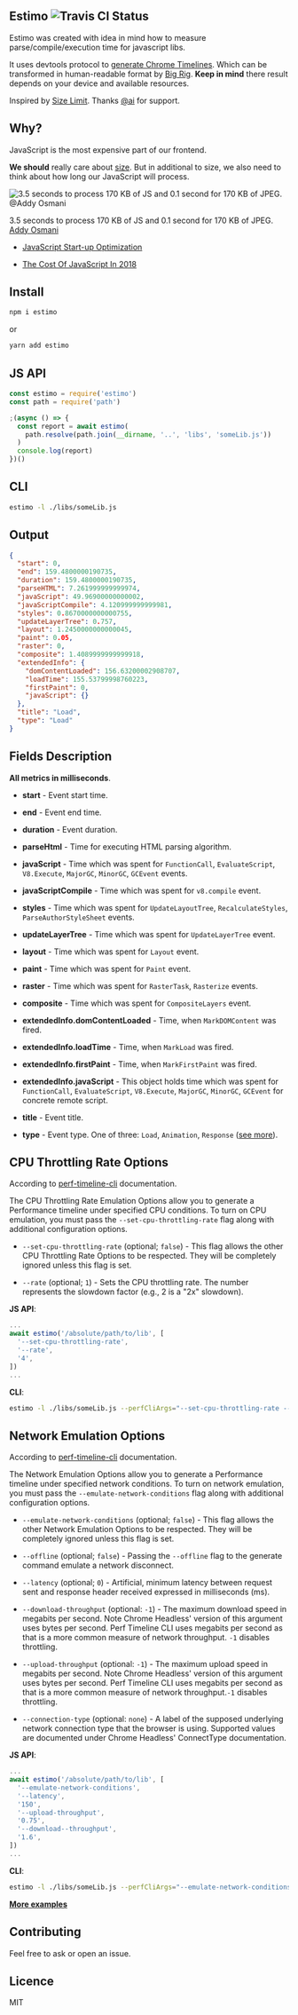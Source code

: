 ## Estimo ![Travis CI Status](https://travis-ci.com/mbalabash/estimo.svg?branch=master)

Estimo was created with idea in mind how to measure parse/compile/execution time for javascript libs.

It uses devtools protocol to [generate Chrome Timelines](https://github.com/CondeNast/perf-timeline-cli). Which can be transformed in human-readable format by [Big Rig](https://github.com/googlearchive/node-big-rig). **Keep in mind** there result depends on your device and available resources.

Inspired by [Size Limit](https://github.com/ai/size-limit). Thanks [@ai](https://github.com/ai/) for support.

## Why?

JavaScript is the most expensive part of our frontend.

**We should** really care about [size](https://evilmartians.com/chronicles/size-limit-make-the-web-lighter). But in additional to size, we also need to think about how long our JavaScript will process.

![3.5 seconds to process 170 KB of JS and 0.1 second for 170 KB of JPEG. @Addy Osmani](https://developers.google.com/web/fundamentals/performance/optimizing-content-efficiency/javascript-startup-optimization/images/1_PRVzNizF9jQ_QADF5lQHpA.png)

3.5 seconds to process 170 KB of JS and 0.1 second for 170 KB of JPEG. [Addy Osmani](https://developers.google.com/web/fundamentals/performance/optimizing-content-efficiency/javascript-startup-optimization/)

- [JavaScript Start-up Optimization](https://developers.google.com/web/fundamentals/performance/optimizing-content-efficiency/javascript-startup-optimization/)

- [The Cost Of JavaScript In 2018](https://medium.com/@addyosmani/the-cost-of-javascript-in-2018-7d8950fbb5d4)

## Install

```js
npm i estimo
```

or

```js
yarn add estimo
```

## JS API

```js
const estimo = require('estimo')
const path = require('path')

;(async () => {
  const report = await estimo(
    path.resolve(path.join(__dirname, '..', 'libs', 'someLib.js'))
  )
  console.log(report)
})()
```

## CLI

```sh
estimo -l ./libs/someLib.js
```

## Output

```json
{
  "start": 0,
  "end": 159.4800000190735,
  "duration": 159.4800000190735,
  "parseHTML": 7.261999999999974,
  "javaScript": 49.96900000000002,
  "javaScriptCompile": 4.120999999999981,
  "styles": 0.8670000000000755,
  "updateLayerTree": 0.757,
  "layout": 1.2450000000000045,
  "paint": 0.05,
  "raster": 0,
  "composite": 1.4089999999999918,
  "extendedInfo": {
    "domContentLoaded": 156.63200002908707,
    "loadTime": 155.53799998760223,
    "firstPaint": 0,
    "javaScript": {}
  },
  "title": "Load",
  "type": "Load"
}
```

## Fields Description

**All metrics in milliseconds**.

- **start** - Event start time.

- **end** - Event end time.

- **duration** - Event duration.

- **parseHtml** - Time for executing HTML parsing algorithm.

- **javaScript** - Time which was spent for `FunctionCall`, `EvaluateScript`, `V8.Execute`, `MajorGC`, `MinorGC`, `GCEvent` events.

- **javaScriptCompile** - Time which was spent for `v8.compile` event.

- **styles** - Time which was spent for `UpdateLayoutTree`, `RecalculateStyles`, `ParseAuthorStyleSheet` events.

- **updateLayerTree** - Time which was spent for `UpdateLayerTree` event.

- **layout** - Time which was spent for `Layout` event.

- **paint** - Time which was spent for `Paint` event.

- **raster** - Time which was spent for `RasterTask`, `Rasterize` events.

- **composite** - Time which was spent for `CompositeLayers` event.

- **extendedInfo.domContentLoaded** - Time, when `MarkDOMContent` was fired.

- **extendedInfo.loadTime** - Time, when `MarkLoad` was fired.

- **extendedInfo.firstPaint** - Time, when `MarkFirstPaint` was fired.

- **extendedInfo.javaScript** - This object holds time which was spent for `FunctionCall`, `EvaluateScript`, `V8.Execute`, `MajorGC`, `MinorGC`, `GCEvent` for concrete remote script.

- **title** - Event title.

- **type** - Event type. One of three: `Load`, `Animation`, `Response` ([see more](https://github.com/googlearchive/big-rig/tree/master/app#projects-and-actions)).

## CPU Throttling Rate Options

According to [perf-timeline-cli](https://github.com/CondeNast/perf-timeline-cli) documentation.

The CPU Throttling Rate Emulation Options allow you to generate a Performance timeline under specified CPU conditions. To turn on CPU emulation, you must pass the `--set-cpu-throttling-rate` flag along with additional configuration options.

- `--set-cpu-throttling-rate` (optional; `false`) - This flag allows the other CPU Throttling Rate Options to be respected. They will be completely ignored unless this flag is set.

- `--rate` (optional; `1`) - Sets the CPU throttling rate. The number represents the slowdown factor (e.g., 2 is a "2x" slowdown).

**JS API**:

```js
...
await estimo('/absolute/path/to/lib', [
  '--set-cpu-throttling-rate',
  '--rate',
  '4',
])
...
```

**CLI**:

```sh
estimo -l ./libs/someLib.js --perfCliArgs="--set-cpu-throttling-rate --rate 4"
```

## Network Emulation Options

According to [perf-timeline-cli](https://github.com/CondeNast/perf-timeline-cli) documentation.

The Network Emulation Options allow you to generate a Performance timeline under specified network conditions. To turn on network emulation, you must pass the `--emulate-network-conditions` flag along with additional configuration options.

- `--emulate-network-conditions` (optional; `false`) - This flag allows the other Network Emulation Options to be respected. They will be completely ignored unless this flag is set.

- `--offline` (optional; `false`) - Passing the `--offline` flag to the generate command emulate a network disconnect.

- `--latency` (optional; `0`) - Artificial, minimum latency between request sent and response header received expressed in milliseconds (ms).

- `--download-throughput` (optional: `-1`) - The maximum download speed in megabits per second. Note Chrome Headless' version of this argument uses bytes per second. Perf Timeline CLI uses megabits per second as that is a more common measure of network throughput. `-1` disables throttling.

- `--upload-throughput` (optional: `-1`) - The maximum upload speed in megabits per second. Note Chrome Headless' version of this argument uses bytes per second. Perf Timeline CLI uses megabits per second as that is a more common measure of network throughput.`-1` disables throttling.

- `--connection-type` (optional: `none`) - A label of the supposed underlying network connection type that the browser is using. Supported values are documented under Chrome Headless' ConnectType documentation.

**JS API**:

```js
...
await estimo('/absolute/path/to/lib', [
  '--emulate-network-conditions',
  '--latency',
  '150',
  '--upload-throughput',
  '0.75',
  '--download--throughput',
  '1.6',
])
...
```

**CLI**:

```sh
estimo -l ./libs/someLib.js --perfCliArgs="--emulate-network-conditions --latency 150 --upload-throughput 0.75 --download--throughput 1.6"
```

**[More examples](https://github.com/mbalabash/estimo-examples)**

## Contributing

Feel free to ask or open an issue.

## Licence

MIT
